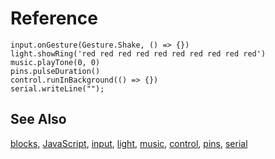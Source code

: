 # Reference

```namespaces
input.onGesture(Gesture.Shake, () => {})
light.showRing('red red red red red red red red red red')
music.playTone(0, 0)
pins.pulseDuration()
control.runInBackground(() => {})
serial.writeLine("");
```

## See Also

[blocks](/blocks), [JavaScript](/javascript), [input](/reference/input), [light](/reference/light), [music](/reference/music),
[control](/reference/control), [pins](/reference/pins), [serial](/reference/serial)
